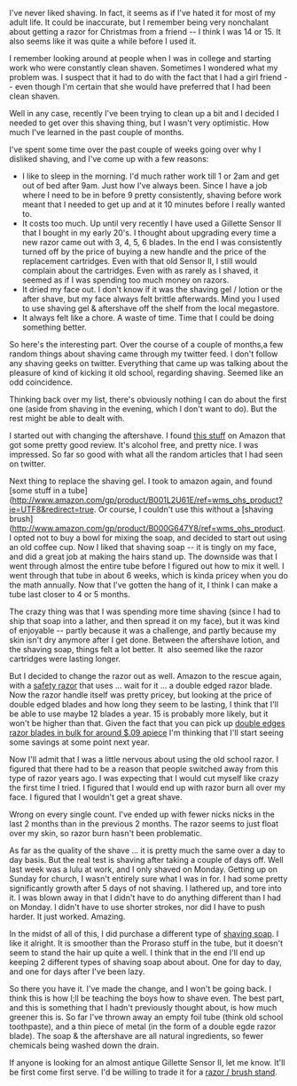 <!--
.. title: Zen and the art of shaving
.. slug: zen-and-the-art-of-shaving
.. date: 2012-08-27 12:08:07 UTC-05:00
.. tags:
.. link:
.. description:
.. type: text
-->

I've never liked shaving. In fact, it seems as if I've hated it for most of my adult life. It could be inaccurate, but I remember being very nonchalant about getting a razor for Christmas from a friend -- I think I was 14 or 15. It also seems like it was quite a while before I used it.

I remember looking around at people when I was in college and starting work who were constantly clean shaven. Sometimes I wondered what my problem was. I suspect that it had to do with the fact that I had a girl friend -- even though I'm certain that she would have preferred that I had been clean shaven.

<!-- TEASER_END -->

Well in any case, recently I've been trying to clean up a bit and I decided I needed to get over this shaving thing, but I wasn't very optimistic. How much I've learned in the past couple of months.

I've spent some time over the past couple of weeks going over why I disliked shaving, and I've come up with a few reasons:

  * I like to sleep in the morning. I'd much rather work till 1 or 2am and get out of bed after 9am. Just how I've always been. Since I have a job where I need to be in before 9 pretty consistently, shaving before work meant that I needed to get up and at it 10 minutes before I really wanted to.
  * It costs too much. Up until very recently I have used a Gillette Sensor II that I bought in my early 20's. I thought about upgrading every time a new razor came out with 3, 4, 5, 6 blades. In the end I was consistently turned off by the price of buying a new handle and the price of the replacement cartridges. Even with that old Sensor II, I still would complain about the cartridges. Even with as rarely as I shaved, it seemed as if I was spending too much money on razors.
  * It dried my face out. I don't know if it was the shaving gel / lotion or the after shave, but my face always felt brittle afterwards. Mind you I used to use shaving gel & aftershave off the shelf from the local megastore.
  * It always felt like a chore. A waste of time. Time that I could be doing something better.

So here's the interesting part. Over the course of a couple of months,a few random things about shaving came through my twitter feed. I don't follow any shaving geeks on twitter. Everything that came up was talking about the pleasure of kind of kicking it old school, regarding shaving. Seemed like an odd coincidence.

Thinking back over my list, there's obviously nothing I can do about the first one (aside from shaving in the evening, which I don't want to do). But the rest might be able to dealt with.

I started out with changing the aftershave. I found [this stuff](http://www.amazon.com/gp/product/B001N9MJX8/ref=wms_ohs_product) on Amazon that got some pretty good review. It's alcohol free, and pretty nice. I was impressed. So far so good with what all the random articles that I had seen on twitter.

Next thing to replace the shaving gel. I took to amazon again, and found [some stuff in a tube](http://www.amazon.com/gp/product/B001L2U61E/ref=wms_ohs_product?ie=UTF8&redirect=true. Or course, I couldn't use this without a [shaving brush](http://www.amazon.com/gp/product/B000G647Y8/ref=wms_ohs_product. I opted not to buy a bowl for mixing the soap, and decided to start out using an old coffee cup. Now I liked that shaving soap -- it is tingly on my face, and did a great job at making the hairs stand up. The downside was that I went through almost the entire tube before I figured out how to mix it well. I went through that tube in about 6 weeks, which is kinda pricey when you do the math annually. Now that I've gotten the hang of it, I think I can make a tube last closer to 4 or 5 months.

The crazy thing was that I was spending more time shaving (since I had to ship that soap into a lather, and then spread it on my face), but it was kind of enjoyable -- partly because it was a challenge, and partly because my skin isn't dry anymore after I get done. Between the aftershave lotion, and the shaving soap, things felt a lot better. It  also seemed like the razor cartridges were lasting longer.

But I decided to change the razor out as well. Amazon to the rescue again, with a [safety razor](http://www.amazon.com/gp/product/B002FC7B2G/ref=wms_ohs_product) that uses ... wait for it ... a double edged razor blade. Now the razor handle itself was pretty pricey, but looking at the price of double edged blades and how long they seem to be lasting, I think that I'll be able to use maybe 12 blades a year. 15 is probably more likely, but it won't be higher than that. Given the fact that you can pick up [double edges razor blades in bulk for around $.09 apiece](http://www.amazon.com/Superior-Premium-Platinum-Double-Safety/dp/B001QY8QXM/ref=sr_1_2?s=hpc&ie=UTF8&qid=1346122473&sr=1-2&keywords=double+edge+razor+blades) I'm thinking that I'll start seeing some savings at some point next year.

Now I'll admit that I was a little nervous about using the old school razor. I figured that there had to be a reason that people switched away from this type of razor years ago. I was expecting that I would cut myself like crazy the first time I tried. I figured that I would end up with razor burn all over my face. I figured that I wouldn't get a great shave.

Wrong on every single count. I've ended up with fewer nicks nicks in the last 2 months than in the previous 2 months. The razor seems to just float over my skin, so razor burn hasn't been problematic.

As far as the quality of the shave ... it is pretty much the same over a day to day basis. But the real test is shaving after taking a couple of days off. Well last week was a lulu at work, and I only shaved on Monday. Getting up on Sunday for church, I wasn't entirely sure what I was in for. I had some pretty significantly growth after 5 days of not shaving. I lathered up, and tore into it. I was blown away in that I didn't have to do anything different than I had on Monday. I didn't have to use shorter strokes, nor did I have to push harder. It just worked. Amazing.

In the midst of all of this, I did purchase a different type of [shaving soap](http://www.amazon.com/gp/product/B001L6X522/ref=wms_ohs_product). I like it alright. It is smoother than the Proraso stuff in the tube, but it doesn't seem to stand the hair up quite a well. I think that in the end I'll end up keeping 2 different types of shaving soap about about. One for day to day, and one for days after I've been lazy.

So there you have it. I've made the change, and I won't be going back. I think this is how I;ll be teaching the boys how to shave even. The best part, and this is something that I hadn't previously thought about, is how much greener this is. So far I've thrown away an empty foil tube (think old school toothpaste), and a thin piece of metal (in the form of a double egde razor blade). The soap & the aftershave are all natural ingredients, so fewer chemicals being washed down the drain.

If anyone is looking for an almost antique Gillette Sensor II, let me know. It'll be first come first serve. I'd be willing to trade it for a [razor / brush stand](http://www.amazon.com/Colonel-Conk-Evernice-775-Chrome/dp/B001XURHNY/ref=wl_it_dp_o_pC_nS_nC?ie=UTF8&colid=1JWX4LFQ4TO84&coliid=I13NNAXYDP4HTQ).
